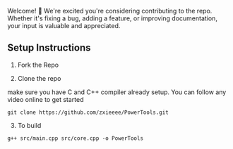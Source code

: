 Welcome! 🎉 We're excited you're considering contributing to the repo. Whether it's fixing a bug, adding a feature, or improving documentation, your input is valuable and appreciated.

## Setup Instructions

1. Fork the Repo

2. Clone the repo

make sure you have C and C++ compiler already setup. You can follow any video online to get started

```
git clone https://github.com/zxieeee/PowerTools.git
```

3. To build

```
g++ src/main.cpp src/core.cpp -o PowerTools
```
